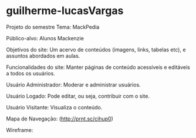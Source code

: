 # guilherme-lucasVargas
Projeto do semestre
Tema: MackPedia

Público-alvo: Alunos Mackenzie

Objetivos do site: Um acervo de conteúdos (imagens, links, tabelas etc), e assuntos abordados em aulas.

Funcionalidades do site: Manter páginas de conteúdo acessíveis e editáveis a todos os usuários.

Usuário Administrador: Moderar e administrar usuários.

Usuário Logado: Pode editar, ou seja, contribuir com o site.

Usuário Visitante: Visualiza o conteúdo.

Mapa de Navegação: (http://prnt.sc/cihup0)

Wireframe: 
